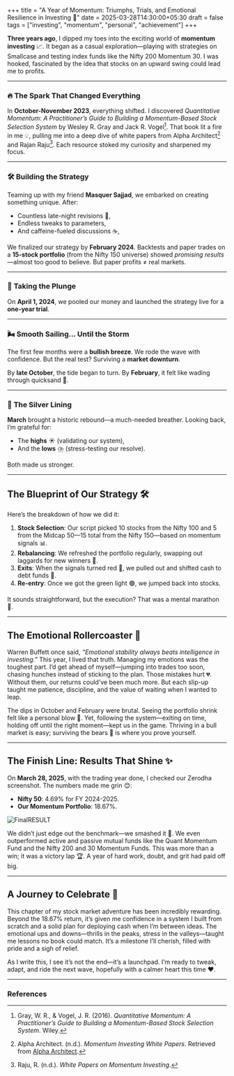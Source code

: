 +++
title = "A Year of Momentum: Triumphs, Trials, and Emotional Resilience in Investing 🚀"
date = 2025-03-28T14:30:00+05:30
draft = false
tags = ["investing", "momentum", "personal", "achievement"]
+++



**Three years ago**, I dipped my toes into the exciting world of **momentum investing** 📈. It began as a casual exploration—playing with strategies on Smallcase and testing index funds like the Nifty 200 Momentum 30. I was hooked, fascinated by the idea that stocks on an upward swing could lead me to profits.  

---

### 🔥 **The Spark That Changed Everything**  
In **October-November 2023**, everything shifted. I discovered *Quantitative Momentum: A Practitioner’s Guide to Building a Momentum-Based Stock Selection System* by Wesley R. Gray and Jack R. Vogel[^1]. That book lit a fire in me 💡, pulling me into a deep dive of white papers from Alpha Architect[^2] and Rajan Raju[^3]. Each resource stoked my curiosity and sharpened my focus.  

---

### 🛠️ **Building the Strategy**  
Teaming up with my friend **Masquer Sajjad**, we embarked on creating something unique. After:  
- Countless late-night revisions 🌙,  
- Endless tweaks to parameters,  
- And caffeine-fueled discussions ☕,  

We finalized our strategy by **February 2024**. Backtests and paper trades on a **15-stock portfolio** (from the Nifty 150 universe) showed *promising results*—almost too good to believe. But paper profits ≠ real markets.  

---

### 🎲 **Taking the Plunge**  
On **April 1, 2024**, we pooled our money and launched the strategy live for a **one-year trial**.  

---

### 🌬️ **Smooth Sailing… Until the Storm**  
The first few months were a **bullish breeze**. We rode the wave with confidence. But the real test? Surviving a **market downturn**.  

By **late October**, the tide began to turn. By **February**, it felt like wading through quicksand 🥳.  

---

### 🌈 **The Silver Lining**  
**March** brought a historic rebound—a much-needed breather. Looking back, I’m grateful for:  
- The **highs** ☀️ (validating our system),  
- And the **lows** ⛈️ (stress-testing our resolve).  

Both made us stronger.  

---

## The Blueprint of Our Strategy 🛠️

Here’s the breakdown of how we did it:

1. **Stock Selection**: Our script picked 10 stocks from the Nifty 100 and 5 from the Midcap 50—15 total from the Nifty 150—based on momentum signals 📊.
2. **Rebalancing**: We refreshed the portfolio regularly, swapping out laggards for new winners 🔄.
3. **Exits**: When the signals turned red 🚨, we pulled out and shifted cash to debt funds 💼.
4. **Re-entry**: Once we got the green light 🟢, we jumped back into stocks.

It sounds straightforward, but the execution? That was a mental marathon 🧠.

---

## The Emotional Rollercoaster 🎢

Warren Buffett once said, *“Emotional stability always beats intelligence in investing.”* This year, I lived that truth. Managing my emotions was the toughest part. I’d get ahead of myself—jumping into trades too soon, chasing hunches instead of sticking to the plan. Those mistakes hurt 💔. Without them, our returns could’ve been much more. But each slip-up taught me patience, discipline, and the value of waiting when I wanted to leap.

The dips in October and February were brutal. Seeing the portfolio shrink felt like a personal blow 👊. Yet, following the system—exiting on time, holding off until the right moment—kept us in the game. Thriving in a bull market is easy; surviving the bears 🐻 is where you prove yourself.


---
## The Finish Line: Results That Shine ✨

On **March 28, 2025**, with the trading year done, I checked our Zerodha screenshot. The numbers made me grin 😊:

- **Nifty 50**: 4.69% for FY 2024-2025.
- **Our Momentum Portfolio**: 18.67%.

![FinalRESULT](Result.jpg)

We didn’t just edge out the benchmark—we smashed it 🎯. We even outperformed active and passive mutual funds like the Quant Momentum Fund and the Nifty 200 and 30 Momentum Funds. This was more than a win; it was a victory lap 🏆. A year of hard work, doubt, and grit had paid off big.

---

## A Journey to Celebrate 🎉

This chapter of my stock market adventure has been incredibly rewarding. Beyond the 18.67% return, it’s given me confidence in a system I built from scratch and a solid plan for deploying cash when I’m between ideas. The emotional ups and downs—thrills in the peaks, stress in the valleys—taught me lessons no book could match. It’s a milestone I’ll cherish, filled with pride and a sigh of relief.

As I write this, I see it’s not the end—it’s a launchpad. I’m ready to tweak, adapt, and ride the next wave, hopefully with a calmer heart this time ❤️.

---

### References

[^1]: Gray, W. R., & Vogel, J. R. (2016). *Quantitative Momentum: A Practitioner’s Guide to Building a Momentum-Based Stock Selection System*. Wiley.
[^2]: Alpha Architect. (n.d.). *Momentum Investing White Papers*. Retrieved from [Alpha Architect](https://alphaarchitect.com/).
[^3]: Raju, R. (n.d.). *White Papers on Momentum Investing*.